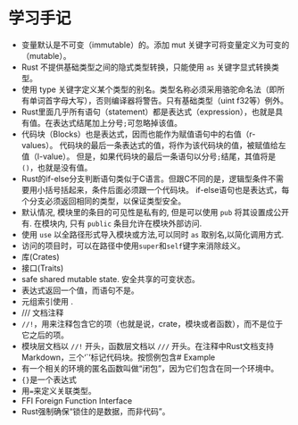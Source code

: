 # 学习手记

- 变量默认是不可变（immutable）的。添加 mut 关键字可将变量定义为可变的（mutable）。
- Rust 不提供基础类型之间的隐式类型转换，只能使用 `as` 关键字显式转换类型。
- 使用 type 关键字定义某个类型的别名。类型名称必须采用骆驼命名法（即所有单词首字母大写），否则编译器将警告。只有基础类型（uint f32等）例外。
- Rust里面几乎所有语句（statement）都是表达式（expression），也就是具有值。在表达式结尾加上分号`;`可忽略掉该值。
- 代码块（Blocks）也是表达式，因而也能作为赋值语句中的右值（r-values）。 代码块的最后一条表达式的值，将作为该代码块的值，被赋值给左值（l-value）。 但是，如果代码块的最后一条语句以分号`;`结尾，其值将是`()`，也就是没有值。
- Rust的if-else分支判断语句类似于C语言。但跟C不同的是，逻辑型条件不需要用小括号括起来，条件后面必须跟一个代码块。 if-else语句也是表达式，每个分支必须返回相同的类型，以保证类型安全。
- 默认情况, 模块里的条目的可见性是私有的, 但是可以使用 `pub` 将其设置成公开有. 在模块内, 只有 `public` 条目允许在模块外部访问.
- 使用 `use` 以全路径形式导入模块或方法,可以同时 `as` 取别名,以简化调用方式.
- 访问的项目时，可以在路径中使用`super`和`self`键字来消除歧义。
- 库(Crates)
- 接口(Traits)
- safe shared mutable state. 安全共享的可变状态。
- 表达式返回一个值，而语句不是。
- 元组索引使用 .
- /// 文档注释
- `//!`，用来注释包含它的项（也就是说，crate，模块或者函数），而不是位于它之后的项。
- 模块层文档以 `//!` 开头，函数层文档以 `///` 开头。在注释中Rust文档支持Markdown，三个‘`’标记代码块。按惯例包含# Example
- 有一个相关的环境的匿名函数叫做“闭包”，因为它们包含在同一个环境中。
- `{}`是一个表达式
- 用`=`来定义关联类型。
- FFI Foreign Function Interface
- Rust强制确保“锁住的是数据，而非代码”。
